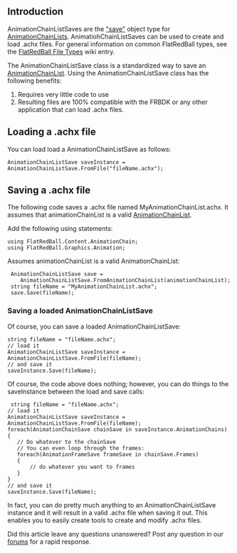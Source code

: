## Introduction

AnimationChainListSaves are the ["save"](/frb/docs/index.php?title=Tutorials:Save_Classes.md "Tutorials:Save Classes") object type for [AnimationChainLists](/frb/docs/index.php?title=FlatRedBall.Graphics.Animation.AnimationChainList.md "FlatRedBall.Graphics.Animation.AnimationChainList"). AnimatiohChainListSaves can be used to create and load .achx files. For general information on common FlatRedBall types, see the [FlatRedBall File Types](/frb/docs/index.php?title=FlatRedBall_File_Types.md "FlatRedBall File Types") wiki entry.

The AnimationChainListSave class is a standardized way to save an [AnimationChainList](/frb/docs/index.php?title=FlatRedBall.Graphics.Animation.AnimationChainList.md "FlatRedBall.Graphics.Animation.AnimationChainList"). Using the AnimationChainListSave class has the following benefits:

1.  Requires very little code to use
2.  Resulting files are 100% compatible with the FRBDK or any other application that can load .achx files.

## Loading a .achx file

You can load load a AnimationChainListSave as follows:

    AnimationChainListSave saveInstance = AnimationChainListSave.FromFile("fileName.achx");

## Saving a .achx file

The following code saves a .achx file named MyAnimationChainList.achx. It assumes that animationChainList is a valid [AnimationChainList](/frb/docs/index.php?title=FlatRedBall.Graphics.Animation.AnimationChainList.md "FlatRedBall.Graphics.Animation.AnimationChainList").

Add the following using statements:

    using FlatRedBall.Content.AnimationChain;
    using FlatRedBall.Graphics.Animation;

Assumes animationChainList is a valid AnimationChainList:

     AnimationChainListSave save =
        AnimationChainListSave.FromAnimationChainList(animationChainList);
     string fileName = "MyAnimationChainList.achx";
     save.Save(fileName);

### Saving a loaded AnimationChainListSave

Of course, you can save a loaded AnimationChainListSave:

    string fileName = "fileName.achx";
    // load it
    AnimationChainListSave saveInstance = AnimationChainListSave.FromFile(fileName);
    // and save it
    saveInstance.Save(fileName);

Of course, the code above does nothing; however, you can do things to the saveInstance between the load and save calls:

     string fileName = "fileName.achx";
    // load it
    AnimationChainListSave saveInstance = AnimationChainListSave.FromFile(fileName);
    foreach(AnimationChainSave chainSave in saveInstance.AnimationChains)
    {
       // Do whatever to the chainSave
       // You can even loop through the frames:
       foreach(AnimationFrameSave frameSave in chainSave.Frames)
       {
           // do whatever you want to frames
       }
    }
    // and save it
    saveInstance.Save(fileName);

In fact, you can do pretty much anything to an AnimationChainListSave instance and it will result in a valid .achx file when saving it out. This enables you to easily create tools to create and modify .achx files.

Did this article leave any questions unanswered? Post any question in our [forums](/frb/forum.md) for a rapid response.
